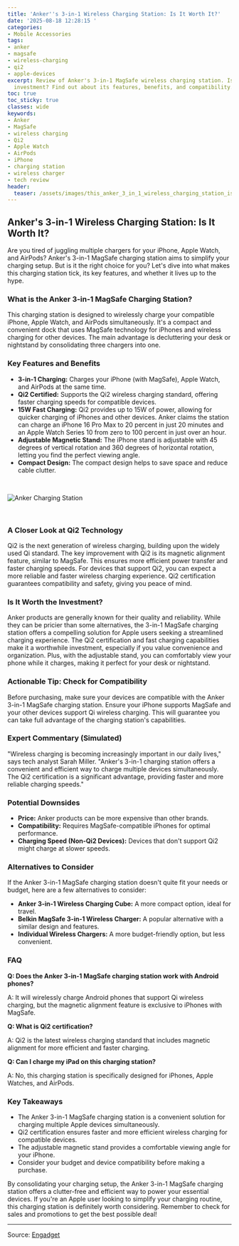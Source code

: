 ```yaml
---
title: 'Anker''s 3-in-1 Wireless Charging Station: Is It Worth It?'
date: '2025-08-18 12:28:15 '
categories:
- Mobile Accessories
tags:
- anker
- magsafe
- wireless-charging
- qi2
- apple-devices
excerpt: Review of Anker's 3-in-1 MagSafe wireless charging station. Is it worth the
  investment? Find out about its features, benefits, and compatibility.
toc: true
toc_sticky: true
classes: wide
keywords:
- Anker
- MagSafe
- wireless charging
- Qi2
- Apple Watch
- AirPods
- iPhone
- charging station
- wireless charger
- tech review
header:
  teaser: /assets/images/this_anker_3_in_1_wireless_charging_station_is_on__20250818122815.jpg
---
```


## Anker's 3-in-1 Wireless Charging Station: Is It Worth It?

Are you tired of juggling multiple chargers for your iPhone, Apple Watch, and AirPods? Anker's 3-in-1 MagSafe charging station aims to simplify your charging setup. But is it the right choice for you? Let's dive into what makes this charging station tick, its key features, and whether it lives up to the hype.

### What is the Anker 3-in-1 MagSafe Charging Station?

This charging station is designed to wirelessly charge your compatible iPhone, Apple Watch, and AirPods simultaneously. It's a compact and convenient dock that uses MagSafe technology for iPhones and wireless charging for other devices. The main advantage is decluttering your desk or nightstand by consolidating three chargers into one.

### Key Features and Benefits

*   **3-in-1 Charging:** Charges your iPhone (with MagSafe), Apple Watch, and AirPods at the same time.
*   **Qi2 Certified:** Supports the Qi2 wireless charging standard, offering faster charging speeds for compatible devices.
*   **15W Fast Charging:** Qi2 provides up to 15W of power, allowing for quicker charging of iPhones and other devices. Anker claims the station can charge an iPhone 16 Pro Max to 20 percent in just 20 minutes and an Apple Watch Series 10 from zero to 100 percent in just over an hour.
*   **Adjustable Magnetic Stand:** The iPhone stand is adjustable with 45 degrees of vertical rotation and 360 degrees of horizontal rotation, letting you find the perfect viewing angle.
*   **Compact Design:** The compact design helps to save space and reduce cable clutter.

<br>

![Anker Charging Station](https://o.aolcdn.com/images/dims?image_uri=https%3A%2F%2Fs.yimg.com%2Fos%2Fcreatr-uploaded-images%2F2025-08%2F0a089600-791e-11f0-bffb-7c6a0a8818fc&resize=1400%2C787&client=19f2b5e49a271b2bde77&signature=2b6d8381a7f9e31c6475afdf2a5e60cf2eb6fb68)

<br>

### A Closer Look at Qi2 Technology

Qi2 is the next generation of wireless charging, building upon the widely used Qi standard. The key improvement with Qi2 is its magnetic alignment feature, similar to MagSafe. This ensures more efficient power transfer and faster charging speeds. For devices that support Qi2, you can expect a more reliable and faster wireless charging experience. Qi2 certification guarantees compatibility and safety, giving you peace of mind.

### Is It Worth the Investment?

Anker products are generally known for their quality and reliability. While they can be pricier than some alternatives, the 3-in-1 MagSafe charging station offers a compelling solution for Apple users seeking a streamlined charging experience. The Qi2 certification and fast charging capabilities make it a worthwhile investment, especially if you value convenience and organization. Plus, with the adjustable stand, you can comfortably view your phone while it charges, making it perfect for your desk or nightstand.

### Actionable Tip: Check for Compatibility

Before purchasing, make sure your devices are compatible with the Anker 3-in-1 MagSafe charging station. Ensure your iPhone supports MagSafe and your other devices support Qi wireless charging. This will guarantee you can take full advantage of the charging station's capabilities.

### Expert Commentary (Simulated)

"Wireless charging is becoming increasingly important in our daily lives," says tech analyst Sarah Miller. "Anker's 3-in-1 charging station offers a convenient and efficient way to charge multiple devices simultaneously. The Qi2 certification is a significant advantage, providing faster and more reliable charging speeds." 

### Potential Downsides

*   **Price:** Anker products can be more expensive than other brands.
*   **Compatibility:** Requires MagSafe-compatible iPhones for optimal performance.
*   **Charging Speed (Non-Qi2 Devices):** Devices that don't support Qi2 might charge at slower speeds.

### Alternatives to Consider

If the Anker 3-in-1 MagSafe charging station doesn't quite fit your needs or budget, here are a few alternatives to consider:

*   **Anker 3-in-1 Wireless Charging Cube:** A more compact option, ideal for travel.
*   **Belkin MagSafe 3-in-1 Wireless Charger:** A popular alternative with a similar design and features.
*   **Individual Wireless Chargers:** A more budget-friendly option, but less convenient.

### FAQ

**Q: Does the Anker 3-in-1 MagSafe charging station work with Android phones?**

A: It will wirelessly charge Android phones that support Qi wireless charging, but the magnetic alignment feature is exclusive to iPhones with MagSafe.

**Q: What is Qi2 certification?**

A: Qi2 is the latest wireless charging standard that includes magnetic alignment for more efficient and faster charging.

**Q: Can I charge my iPad on this charging station?**

A: No, this charging station is specifically designed for iPhones, Apple Watches, and AirPods.

### Key Takeaways

*   The Anker 3-in-1 MagSafe charging station is a convenient solution for charging multiple Apple devices simultaneously.
*   Qi2 certification ensures faster and more efficient wireless charging for compatible devices.
*   The adjustable magnetic stand provides a comfortable viewing angle for your iPhone.
*   Consider your budget and device compatibility before making a purchase.

By consolidating your charging setup, the Anker 3-in-1 MagSafe charging station offers a clutter-free and efficient way to power your essential devices. If you're an Apple user looking to simplify your charging routine, this charging station is definitely worth considering. Remember to check for sales and promotions to get the best possible deal!

---

Source: [Engadget](https://www.engadget.com/deals/this-anker-3-in-1-wireless-charging-station-is-on-sale-for-30-percent-off-145325028.html?src=rss)